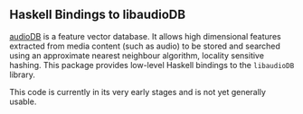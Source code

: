 ## Haskell Bindings to libaudioDB

[audioDB](https://github.com/TransformingMusicology/audiodb) is a
feature vector database. It allows high dimensional features extracted
from media content (such as audio) to be stored and searched using an
approximate nearest neighbour algorithm, locality sensitive
hashing. This package provides low-level Haskell bindings to the
`libaudioDB` library.

This code is currently in its very early stages and is not yet
generally usable.
